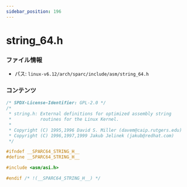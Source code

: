 ```yaml
---
sidebar_position: 196
---
```

# string_64.h

### ファイル情報

- パス: `linux-v6.12/arch/sparc/include/asm/string_64.h`

### コンテンツ

```h
/* SPDX-License-Identifier: GPL-2.0 */
/*
 * string.h: External definitions for optimized assembly string
 *           routines for the Linux Kernel.
 *
 * Copyright (C) 1995,1996 David S. Miller (davem@caip.rutgers.edu)
 * Copyright (C) 1996,1997,1999 Jakub Jelinek (jakub@redhat.com)
 */

#ifndef __SPARC64_STRING_H__
#define __SPARC64_STRING_H__

#include <asm/asi.h>

#endif /* !(__SPARC64_STRING_H__) */

```
